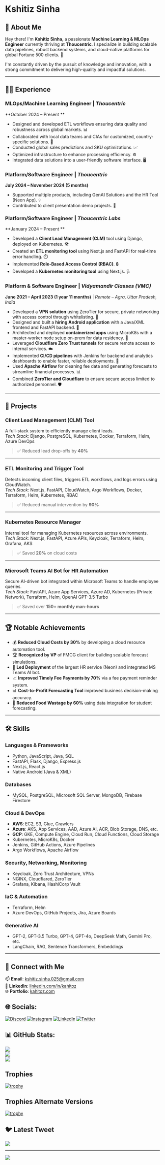 # Kshitiz Sinha 

## 👋 About Me

Hey there! I'm **Kshitiz Sinha**, a passionate **Machine Learning & MLOps Engineer** currently thriving at **Thoucentric**. I specialize in building scalable data pipelines, robust backend systems, and cloud-native platforms for global Fortune 500 clients. 🚀

I'm constantly driven by the pursuit of knowledge and innovation, with a strong commitment to delivering high-quality and impactful solutions.

---

## 👨‍💻 Experience

### **MLOps/Machine Learning Engineer** | *Thoucentric*  
**October 2024 – Present **  
- Designed and developed ETL workflows ensuring data quality and robustness across global markets. 📊  
- Collaborated with local data teams and CIAs for customized, country-specific solutions. 🤝  
- Conducted global sales predictions and SKU optimizations. 📈  
- Optimized infrastructure to enhance processing efficiency. ⚙️  
- Integrated data solutions into a user-friendly software interface. 🖥️

### **Platform/Software Engineer** | *Thoucentric*  
**July 2024 – November 2024 (5 months)**  
- Supported multiple products, including GenAI Solutions and the HR Tool (Neon App). 💡  
- Contributed to client presentation demo projects. 🤝

### **Platform/Software Engineer** | *Thoucentric Labs*  
**January 2024 – Present **  
- Developed a **Client Lead Management (CLM)** tool using Django, deployed on Kubernetes. 🛠️  
- Created an **ETL monitoring tool** using Next.js and FastAPI for real-time error handling. ⏱️  
- Implemented **Role-Based Access Control (RBAC)**. 🔒  
- Developed a **Kubernetes monitoring tool** using Next.js. 🩺

### **Platform & Software Engineer** | *Vidyamandir Classes (VMC)*  
**June 2021 – April 2023 (1 year 11 months)** | *Remote – Agra, Uttar Pradesh, India*  
- Developed a **VPN solution** using ZeroTier for secure, private networking with access control through whitelisting. 🔐  
- Designed and built a **hiring Android application** with a Java/XML frontend and FastAPI backend. 📱  
- Architected and deployed **containerized apps** using MicroK8s with a master-worker node setup on-prem for data residency. 🧱  
- Leveraged **Cloudflare Zero Trust tunnels** for secure remote access to internal services. ☁️  
- Implemented **CI/CD pipelines** with Jenkins for backend and analytics dashboards to enable faster, reliable deployments. 🚀  
- Used **Apache Airflow** for cleaning fee data and generating forecasts to streamline financial processes. 📊  
- Combined **ZeroTier and Cloudflare** to ensure secure access limited to authorized personnel. 🛡️


---

## 🚀 Projects

### **Client Lead Management (CLM) Tool**  
A full-stack system to efficiently manage client leads.  
*Tech Stack:* Django, PostgreSQL, Kubernetes, Docker, Terraform, Helm, Azure DevOps  
> ✅ Reduced lead drop-offs by **40%**

---

### **ETL Monitoring and Trigger Tool**  
Detects incoming client files, triggers ETL workflows, and logs errors using CloudWatch.  
*Tech Stack:* Next.js, FastAPI, CloudWatch, Argo Workflows, Docker, Terraform, Helm, Kubernetes, RBAC  
> ✅ Reduced manual intervention by **90%**

---

### **Kubernetes Resource Manager**  
Internal tool for managing Kubernetes resources across environments.  
*Tech Stack:* Next.js, FastAPI, Azure APIs, Keycloak, Terraform, Helm, Grafana, AKS  
> ✅ Saved **20%** on cloud costs

---

### **Microsoft Teams AI Bot for HR Automation**  
Secure AI-driven bot integrated within Microsoft Teams to handle employee queries.  
*Tech Stack:* FastAPI, Azure App Services, Azure AD, Kubernetes (Private Network), Terraform, Helm, OpenAI GPT-3.5 Turbo  
> ✅ Saved over **150+ monthly man-hours**

---

## 🏆 Notable Achievements

- 💰 **Reduced Cloud Costs by 30%** by developing a cloud resource automation tool.  
- 🏆 **Recognized by VP** of FMCG client for building scalable forecast simulations.  
- 🥇 **Led Deployment** of the largest HR service (Neon) and integrated MS Teams AI bot.  
- 📈 **Improved Timely Fee Payments by 70%** via a fee payment reminder system.  
- 📊 **Cost-to-Profit Forecasting Tool** improved business decision-making accuracy.  
- 🥬 **Reduced Food Wastage by 60%** using data integration for student forecasting.

---

## 🛠️ Skills


### **Languages & Frameworks**  
- Python, JavaScript, Java, SQL  
- FastAPI, Flask, Django, Express.js  
- Next.js, React.js  
- Native Android (Java & XML)

### **Databases**  
- MySQL, PostgreSQL, Microsoft SQL Server, MongoDB, Firebase Firestore

### **Cloud & DevOps**  
- **AWS**: EC2, S3, Glue, Crawlers  
- **Azure**: AKS, App Services, AAD, Azure AI, ACR, Blob Storage, DNS, etc.  
- **GCP**: GKE, Compute Engine, Cloud Run, Cloud Functions, Cloud Storage  
- Kubernetes, MicroK8s, Docker  
- Jenkins, GitHub Actions, Azure Pipelines  
- Argo Workflows, Apache Airflow

### **Security, Networking, Monitoring**  
- Keycloak, Zero Trust Architecture, VPNs  
- NGINX, Cloudflared, ZeroTier  
- Grafana, Kibana, HashiCorp Vault

### **IaC & Automation**  
- Terraform, Helm  
- Azure DevOps, GitHub Projects, Jira, Azure Boards

### **Generative AI**  
- GPT-2, GPT-3.5 Turbo, GPT-4, GPT-4o, DeepSeek Math, Gemini Pro, etc.  
- LangChain, RAG, Sentence Transformers, Embeddings

---

## 🤝 Connect with Me

📫 **Email**: [kshitiz.sinha.025@gmail.com](mailto:kshitiz.sinha.025@gmail.com)  
💼 **LinkedIn**: [linkedin.com/in/kahitoz](https://www.linkedin.com/in/kahitoz/)  
🌐 **Portfolio**: [kahitoz.com](https://kahitoz.com)


## 🌐 Socials:
[![Discord](https://img.shields.io/badge/Discord-%237289DA.svg?logo=discord&logoColor=white)](https://discord.gg/https://discord.gg/6aJdxE8kdB) [![Instagram](https://img.shields.io/badge/Instagram-%23E4405F.svg?logo=Instagram&logoColor=white)](https://instagram.com/Kshitiz_Sinha) [![LinkedIn](https://img.shields.io/badge/LinkedIn-%230077B5.svg?logo=linkedin&logoColor=white)](https://linkedin.com/in/kshitiz-sinha-b639b525a) [![Twitter](https://img.shields.io/badge/Twitter-%231DA1F2.svg?logo=Twitter&logoColor=white)](https://twitter.com/Kahitoz) 


## 📊 GitHub Stats:

![](https://github-readme-stats.vercel.app/api?username=Kahitoz&theme=dark&hide_border=false&include_all_commits=all&count_private=false)<br/>
![](https://github-readme-streak-stats.herokuapp.com/?user=Kahitoz&theme=dark&hide_border=false)<br/>
![](https://github-readme-stats.vercel.app/api/top-langs/?username=Kahitoz&theme=dark&hide_border=false&include_all_commits=true&count_private=false&layout=compact)



## Trophies
[![trophy](https://github-profile-trophy.vercel.app/?username=kahitoz)](https://github.com/ryo-ma/github-profile-trophy)

## Trophies Alternate Versions
[![trophy](https://github-profile-trophy.vercel.app/?username=ryo-ma)](https://github.com/ryo-ma/github-profile-trophy)

## 🐦 Latest Tweet
[![](https://gtce.itsvg.in/api?username=Kahitoz)](https://github.com/VishwaGauravIn/github-twitter-card-embed)

---
[![](https://visitcount.itsvg.in/api?id=Kahitoz&icon=0&color=0)](https://visitcount.itsvg.in)


